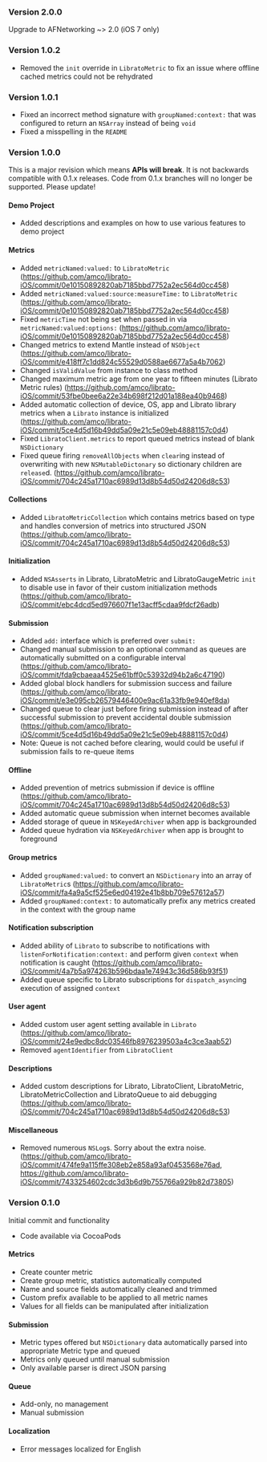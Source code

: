 ### Version 2.0.0

Upgrade to AFNetworking ~> 2.0 (iOS 7 only)

### Version 1.0.2

* Removed the `init` override in `LibratoMetric` to fix an issue where offline cached metrics could not be rehydrated


### Version 1.0.1

* Fixed an incorrect method signature with `groupNamed:context:` that was configured to return an `NSArray` instead of being `void`
* Fixed a misspelling in the `README`


### Version 1.0.0

This is a major revision which means **APIs will break**. It is not backwards compatible with 0.1.x releases. Code from 0.1.x branches will no longer be supported. Please update!

#### Demo Project

* Added descriptions and examples on how to use various features to demo project

#### Metrics

* Added `metricNamed:valued:` to `LibratoMetric` (https://github.com/amco/librato-iOS/commit/0e10150892820ab7185bbd7752a2ec564d0cc458)
* Added `metricNamed:valued:source:measureTime:` to `LibratoMetric` (https://github.com/amco/librato-iOS/commit/0e10150892820ab7185bbd7752a2ec564d0cc458)
* Fixed `metricTime` not being set when passed in via `metricNamed:valued:options:` (https://github.com/amco/librato-iOS/commit/0e10150892820ab7185bbd7752a2ec564d0cc458)
* Changed metrics to extend Mantle instead of `NSObject` (https://github.com/amco/librato-iOS/commit/e418ff7c1dd824c55529d0588ae6677a5a4b7062)
* Changed `isValidValue` from instance to class method
* Changed maximum metric age from one year to fifteen minutes (Librato Metric rules) (https://github.com/amco/librato-iOS/commit/53fbe0bee6a22e34b698f212d01a188ea40b9468)
* Added automatic collection of device, OS, app and Librato library metrics when a `Librato` instance is initialized (https://github.com/amco/librato-iOS/commit/5ce4d5d16b49dd5a09e21c5e09eb48881157c0d4)
* Fixed `LibratoClient.metrics` to report queued metrics instead of blank `NSDictionary`
* Fixed queue firing `removeAllObjects` when `clear`ing instead of overwriting with new `NSMutableDictonary` so dictionary children are `release`d. (https://github.com/amco/librato-iOS/commit/704c245a1710ac6989d13d8b54d50d24206d8c53)

#### Collections

* Added `LibratoMetricCollection` which contains metrics based on type and handles conversion of metrics into structured JSON (https://github.com/amco/librato-iOS/commit/704c245a1710ac6989d13d8b54d50d24206d8c53)

#### Initialization

* Added `NSAsserts` in Librato, LibratoMetric and LibratoGaugeMetric `init` to disable use in favor of their custom initialization methods (https://github.com/amco/librato-iOS/commit/ebc4dcd5ed976607f1e13acff5cdaa9fdcf26adb)

#### Submission

* Added `add:` interface which is preferred over `submit:`
* Changed manual submission to an optional command as queues are automatically submitted on a configurable interval (https://github.com/amco/librato-iOS/commit/fda9cbaeaa4525e61bff0c53932d94b2a6c47190)
* Added global block handlers for submission success and failure (https://github.com/amco/librato-iOS/commit/e3e095cb26579446400e9ac61a33fb9e940ef8da)
* Changed queue to clear just before firing submission instead of after successful submission to prevent accidental double submission (https://github.com/amco/librato-iOS/commit/5ce4d5d16b49dd5a09e21c5e09eb48881157c0d4)
* Note: Queue is not cached before clearing, would could be useful if submission fails to re-queue items

#### Offline

* Added prevention of metrics submission if device is offline  (https://github.com/amco/librato-iOS/commit/704c245a1710ac6989d13d8b54d50d24206d8c53)
* Added automatic queue submission when internet becomes available
* Added storage of queue in `NSKeyedArchiver` when app is backgrounded
* Added queue hydration via `NSKeyedArchiver` when app is brought to foreground

#### Group metrics

* Added `groupNamed:valued:` to convert an `NSDictionary` into an array of `LibratoMetric`s (https://github.com/amco/librato-iOS/commit/fa4a9a5cf525e6ed04192e41b8bb709e57612a57)
* Added `groupNamed:context:` to automatically prefix any metrics created in the context with the group name

#### Notification subscription

* Added ability of `Librato` to subscribe to notifications with `listenForNotification:context:` and perform given `context` when notification is caught (https://github.com/amco/librato-iOS/commit/4a7b5a974263b596bdaa1e74943c36d586b93f51)
* Added queue specific to Librato subscriptions for `dispatch_async`ing execution of assigned `context`

#### User agent

* Added custom user agent setting available in `Librato` (https://github.com/amco/librato-iOS/commit/24e9edbc8dc03546fb8976239503a4c3ce3aab52)
* Removed `agentIdentifier` from `LibratoClient`

#### Descriptions

* Added custom descriptions for Librato, LibratoClient, LibratoMetric, LibratoMetricCollection and LibratoQueue to aid debugging (https://github.com/amco/librato-iOS/commit/704c245a1710ac6989d13d8b54d50d24206d8c53)

#### Miscellaneous

* Removed numerous `NSLog`s. Sorry about the extra noise. (https://github.com/amco/librato-iOS/commit/474fe9a115ffe308eb2e858a93af0453568e76ad, https://github.com/amco/librato-iOS/commit/7433254602cdc3d3b6d9b755766a929b82d73805)

### Version 0.1.0

Initial commit and functionality

* Code available via CocoaPods

#### Metrics

* Create counter metric
* Create group metric, statistics automatically computed
* Name and source fields automatically cleaned and trimmed
* Custom prefix available to be applied to all metric names
* Values for all fields can be manipulated after initialization

#### Submission

* Metric types offered but `NSDictionary` data automatically parsed into appropriate Metric type and queued
* Metrics only queued until manual submission
* Only available parser is direct JSON parsing

#### Queue

* Add-only, no management
* Manual submission

#### Localization

* Error messages localized for English
